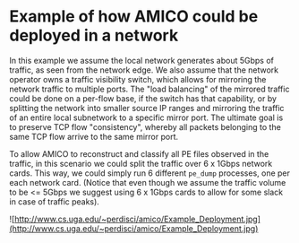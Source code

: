 # Example of how AMICO could be deployed in a network #

In this example we assume the local network generates about 5Gbps of traffic, as seen from the network edge. We also assume that the network operator owns a traffic visibility switch, which allows for mirroring the network traffic to multiple ports. The "load balancing" of the mirrored traffic could be done on a per-flow base, if the switch has that capability, or by splitting the network into smaller source IP ranges and mirroring the traffic of an entire local subnetwork to a specific mirror port. The ultimate goal is to preserve TCP flow "consistency", whereby all packets belonging to the same TCP flow arrive to the same mirror port.

To allow AMICO to reconstruct and classify all PE files observed in the traffic, in this scenario we could split the traffic over 6 x 1Gbps network cards. This way, we could simply run 6 different `pe_dump` processes, one per each network card. (Notice that even though we assume the traffic volume to be <= 5Gbps we suggest using 6 x 1Gbps cards to allow for some slack in case of traffic peaks).

![http://www.cs.uga.edu/~perdisci/amico/Example_Deployment.jpg](http://www.cs.uga.edu/~perdisci/amico/Example_Deployment.jpg)